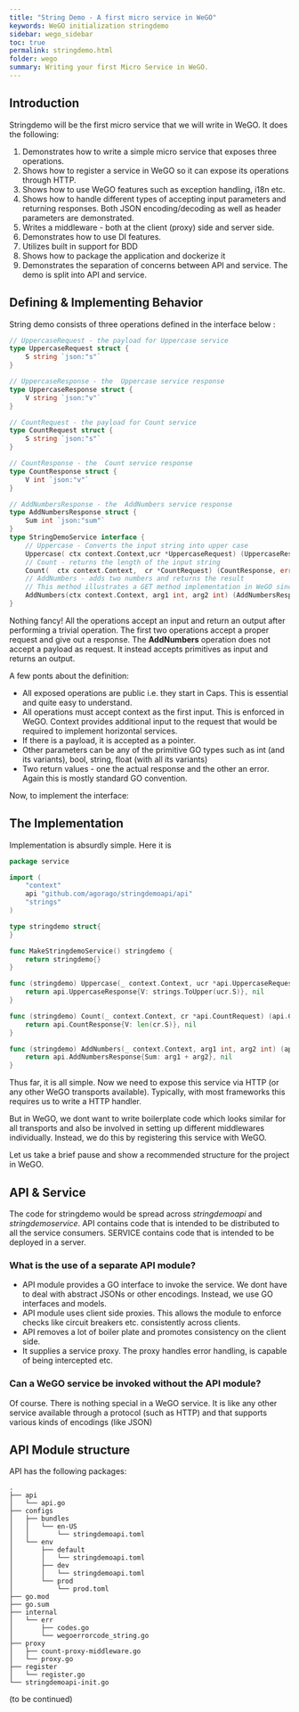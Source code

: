 ```yaml
---
title: "String Demo - A first micro service in WeGO"
keywords: WeGO initialization stringdemo
sidebar: wego_sidebar
toc: true
permalink: stringdemo.html
folder: wego
summary: Writing your first Micro Service in WeGO. 
---
```


## Introduction

Stringdemo will be the first micro service that we will write in WeGO. It does the following:
1. Demonstrates how to write a simple micro service that exposes three operations.
2. Shows how to register a service in WeGO so it can expose its operations through HTTP.
3. Shows how to use WeGO features such as exception handling, i18n etc.
4. Shows how to handle different types of accepting input parameters and returning responses. Both JSON encoding/decoding as well as header parameters are demonstrated.
5. Writes a middleware - both at the client (proxy) side and server side.
6. Demonstrates how to use DI features.
7. Utilizes built in support for BDD
8. Shows how to package the application and dockerize it
9. Demonstrates the separation of concerns between API and service. The demo is split into API and service.

## Defining & Implementing Behavior
String demo consists of three operations defined in the interface below :
```go
// UppercaseRequest - the payload for Uppercase service
type UppercaseRequest struct {
	S string `json:"s"`
}

// UppercaseResponse - the  Uppercase service response
type UppercaseResponse struct {
	V string `json:"v"`
}

// CountRequest - the payload for Count service
type CountRequest struct {
	S string `json:"s"`
}

// CountResponse - the  Count service response
type CountResponse struct {
	V int `json:"v"`
}

// AddNumbersResponse - the  AddNumbers service response
type AddNumbersResponse struct {
	Sum int `json:"sum"`
}
type StringDemoService interface {
	// Uppercase - Converts the input string into upper case
	Uppercase( ctx context.Context,ucr *UppercaseRequest) (UppercaseResponse, error)
	// Count - returns the length of the input string
	Count(  ctx context.Context,  cr *CountRequest) (CountResponse, error)
	// AddNumbers - adds two numbers and returns the result
	// This method illustrates a GET method implementation in WeGO since there is no request payload required
	AddNumbers(ctx context.Context, arg1 int, arg2 int) (AddNumbersResponse, error)
}
```
Nothing fancy! All the operations accept an input and return an output after performing a trivial operation. The first two operations accept a proper request and give out a response. The __AddNumbers__ operation does not accept a payload as request. It instead accepts primitives as input and returns an output.

A few ponts about the definition:
* All  exposed operations are public i.e. they start in Caps. This is essential and quite easy  to understand.
* All operations must accept context as the first input. This is enforced in WeGO. Context provides additional input to the request that would be required to implement horizontal services.
* If there is a payload, it is accepted as a pointer. 
* Other parameters can be any of the primitive GO types such as int (and its variants), bool, string, float (with all its variants)
* Two return values - one the actual response and the other an error. Again this is mostly standard GO convention.

Now, to implement the interface:
## The Implementation
Implementation is absurdly simple. Here it is
```go
package service

import (
	"context"
	api "github.com/agorago/stringdemoapi/api"
	"strings"
)

type stringdemo struct{
}

func MakeStringdemoService() stringdemo {
	return stringdemo{}
}

func (stringdemo) Uppercase(_ context.Context, ucr *api.UppercaseRequest) (api.UppercaseResponse, error) {
	return api.UppercaseResponse{V: strings.ToUpper(ucr.S)}, nil
}

func (stringdemo) Count(_ context.Context, cr *api.CountRequest) (api.CountResponse, error) {
	return api.CountResponse{V: len(cr.S)}, nil
}

func (stringdemo) AddNumbers(_ context.Context, arg1 int, arg2 int) (api.AddNumbersResponse, error) {
	return api.AddNumbersResponse{Sum: arg1 + arg2}, nil
}
```
Thus far, it is all simple. Now we need to expose this service via HTTP (or any other WeGO transports available). Typically, with most frameworks this requires us to write a HTTP handler. 

But in WeGO, we dont want to write boilerplate code which looks similar for all transports and also be involved in setting up different middlewares individually.  Instead, we do this by registering this service with WeGO.  

Let us take a brief pause and show a recommended structure for the project in WeGO.

## API & Service
The code for stringdemo would be spread across _stringdemoapi_ and _stringdemoservice_. API contains code that is intended to be distributed to all the service consumers. SERVICE contains code that is intended to be deployed in a server. 

###  What is the use of a separate API module?
* API module provides a GO interface to invoke the service. We dont have to deal with abstract JSONs or other encodings. Instead, we use GO interfaces and models.
* API module uses client side proxies. This allows the module to enforce checks like circuit breakers etc. consistently across clients.
* API removes a lot of boiler plate and promotes consistency on the client side. 
* It supplies a service proxy. The proxy handles error handling, is capable of being intercepted etc.

### Can a WeGO service be invoked without the API module?
Of course. There is nothing special in a WeGO service. It is like any other service available through a protocol (such as HTTP) and that supports various kinds of encodings (like JSON)

## API Module structure
API has the following packages:
```
.
├── api
│   └── api.go
├── configs
│   ├── bundles
│   │   └── en-US
│   │       └── stringdemoapi.toml
│   └── env
│       ├── default
│       │   └── stringdemoapi.toml
│       ├── dev
│       │   └── stringdemoapi.toml
│       └── prod
│           └── prod.toml
├── go.mod
├── go.sum
├── internal
│   └── err
│       ├── codes.go
│       └── wegoerrorcode_string.go
├── proxy
│   ├── count-proxy-middleware.go
│   └── proxy.go
├── register
│   └── register.go
└── stringdemoapi-init.go
```

(to be continued)

